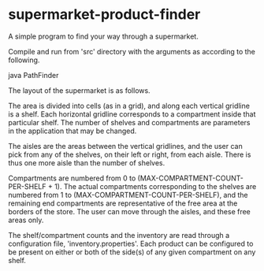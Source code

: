 # supermarket-product-finder

A simple program to find your way through a supermarket.

Compile and run from 'src' directory with the arguments as according to the following.

java PathFinder <product-name> <current-aisle-number> <current-compartment-number>

The layout of the supermarket is as follows.

The area is divided into cells (as in a grid), and along each vertical gridline is a shelf. Each horizontal gridline corresponds to a compartment inside that particular shelf. The number of shelves and compartments are parameters in the application that may be changed.

The aisles are the areas between the vertical gridlines, and the user can pick from any of the shelves, on their left or right, from each aisle. There is thus one more aisle than the number of shelves.

Compartments are numbered from 0 to (MAX-COMPARTMENT-COUNT-PER-SHELF + 1). The actual compartments corresponding to the shelves are numbered from 1 to (MAX-COMPARTMENT-COUNT-PER-SHELF), and the remaining end compartments are representative of the free area at the borders of the store. The user can move through the aisles, and these free areas only.

The shelf/compartment counts and the inventory are read through a configuration file, 'inventory.properties'. Each product can be configured to be present on either or both of the side(s) of any given compartment on any shelf.
